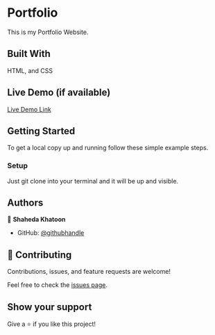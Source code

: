 # Portfolio

This is my Portfolio Website.

## Built With

HTML, and CSS

## Live Demo (if available)

[Live Demo Link](https://shahedakhatoon.github.io/Portfolio)

## Getting Started

To get a local copy up and running follow these simple example steps.

### Setup

Just git clone into your terminal and it will be up and visible.

## Authors

👤 **Shaheda Khatoon**

- GitHub: [@githubhandle](https://github.com/shahedakhatoon)

## 🤝 Contributing

Contributions, issues, and feature requests are welcome!

Feel free to check the [issues page](../../issues/).

## Show your support

Give a ⭐️ if you like this project!

